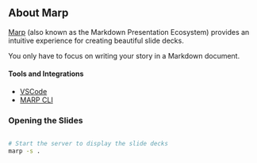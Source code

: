 ## About Marp

[Marp](https://marp.app/) (also known as the Markdown Presentation Ecosystem) provides an intuitive experience for creating beautiful slide decks. 

You only have to focus on writing your story in a Markdown document.

#### Tools and Integrations
- [VSCode](https://marketplace.visualstudio.com/items?itemName=marp-team.marp-vscode)
- [MARP CLI](https://github.com/marp-team/marp-cli)

### Opening the Slides

````bash

# Start the server to display the slide decks
marp -s .

````
